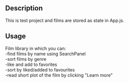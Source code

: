 ## Description

This is test project and films are stored as state in App.js.

## Usage

Film library in which you can:  
-find films by name using SearchPanel  
-sort films by genre  
-like and add to favorites  
-sort by liked/added to favourites  
-read short plot of the film by clicking "Learn more"
